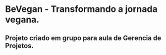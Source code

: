 # BeVegan - Transformando a jornada vegana.
## Projeto criado em grupo para aula de Gerencia de Projetos.
